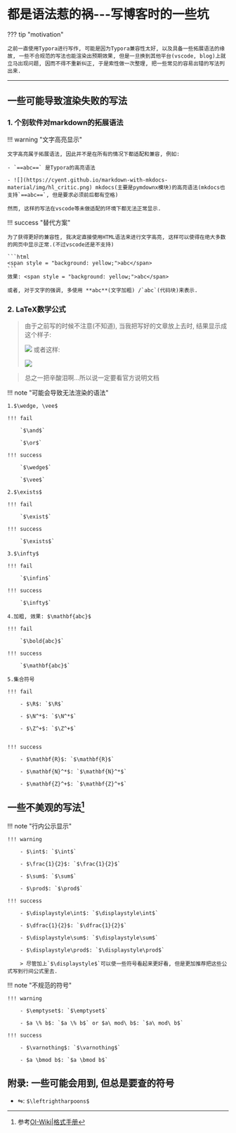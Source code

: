# 都是语法惹的祸---写博客时的一些坑

??? tip "motivation"

    之前一直使用Typora进行写作, 可能是因为Typora兼容性太好, 以及具备一些拓展语法的缘故, 一些不合规范的写法也能渲染出预期效果, 但是一旦换到其他平台(vscode, blog)上就立马出现问题, 因而不得不重新纠正, 于是索性做一次整理, 把一些常见的容易出错的写法列出来.

---

## 一些可能导致渲染失败的写法

### 1. 个别软件对markdown的拓展语法

!!! warning "文字高亮显示"

    文字高亮属于拓展语法, 因此并不是在所有的情况下都适配和兼容, 例如:

    - `==abc==` 是Typora的高亮语法
    
    - ![](https://cyent.github.io/markdown-with-mkdocs-material/img/hl_critic.png) mkdocs(主要是pymdownx模块)的高亮语法(mkdocs也支持`==abc==`, 但是要求必须前后都有空格)

    然而, 这样的写法在vscode等未做适配的环境下都无法正常显示.

!!! success "替代方案"

    为了获得更好的兼容性, 我决定直接使用HTML语法来进行文字高亮, 这样可以使得在绝大多数的网页中显示正常.(不过vscode还是不支持)

    ```html
    <span style = "background: yellow;">abc</span>
    ```
    效果: <span style = "background: yellow;">abc</span>

    或者, 对于文字的强调, 多使用 **abc**(文字加粗) /`abc`(代码块)来表示.

### 2. LaTeX数学公式

> 由于之前写的时候不注意(不知道), 当我把写好的文章放上去时, 结果显示成这个样子:
> 
> ![](https://yunzinan-pic-bed.oss-cn-nanjing.aliyuncs.com/2022/09/20220910112856.png)
> 或者这样:
>
> ![](https://yunzinan-pic-bed.oss-cn-nanjing.aliyuncs.com/2022/09/20220910113014.png)

> 总之一把辛酸泪啊...所以说一定要看官方说明文档

!!! note "可能会导致无法渲染的语法"

    1.$\wedge, \vee$

    !!! fail

        `$\and$`

        `$\or$`

    !!! success 

        `$\wedge$`

        `$\vee$`

    2.$\exists$

    !!! fail 

        `$\exist$`

    !!! success

        `$\exists$`

    3.$\infty$

    !!! fail 

        `$\infin$`

    !!! success 

        `$\infty$`

    4.加粗, 效果: $\mathbf{abc}$

    !!! fail

        `$\bold{abc}$`

    !!! success 

        `$\mathbf{abc}$`

    5.集合符号

    !!! fail

        - $\R$: `$\R$`

        - $\N^*$: `$\N^*$`

        - $\Z^+$: `$\Z^+$`


    !!! success

        - $\mathbf{R}$: `$\mathbf{R}$`

        - $\mathbf{N}^*$: `$\mathbf{N}^*$`

        - $\mathbf{Z}^+$: `$\mathbf{Z}^+$`



## 一些不美观的写法[^1]

!!! note "行内公示显示"

    !!! warning

        - $\int$: `$\int$`

        - $\frac{1}{2}$: `$\frac{1}{2}$`

        - $\sum$: `$\sum$`

        - $\prod$: `$\prod$`

    !!! success

        - $\displaystyle\int$: `$\displaystyle\int$`

        - $\dfrac{1}{2}$: `$\dfrac{1}{2}$`

        - $\displaystyle\sum$: `$\displaystyle\sum$`

        - $\displaystyle\prod$: `$\displaystyle\prod$`

        > 尽管加上`$\displaystyle$`可以使一些符号看起来更好看, 但是更加推荐把这些公式写到行间公式里去.

!!! note "不规范的符号"

    !!! warning

        - $\emptyset$: `$\emptyset$`

        - $a \% b$: `$a \% b$` or $a\ mod\ b$: `$a\ mod\ b$`

    !!! success

        - $\varnothing$: `$\varnothing$`

        - $a \bmod b$: `$a \bmod b$`

## 附录: 一些可能会用到, 但总是要查的符号

- $\leftrightharpoons$: `$\leftrightharpoons$`

[^1]: 参考[OI-Wiki|格式手册](https://oi-wiki.org/intro/format/)



